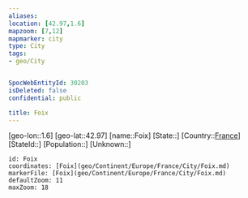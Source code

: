 ```yaml
---
aliases: 
location: [42.97,1.6]
mapzoom: [7,12] 
mapmarker: city 
type: City
tags:
- geo/City


SpocWebEntityId: 30203
isDeleted: false
confidential: public

title: Foix
---
```

[geo-lon::1.6]
[geo-lat::42.97]
[name::Foix]
[State::]
[Country::[France](geo/Continent/Europe/France.md)]
[StateId::]
[Population::]
[Unknown::]


```leaflet
id: Foix
coordinates: [Foix](geo/Continent/Europe/France/City/Foix.md)
markerFile: [Foix](geo/Continent/Europe/France/City/Foix.md)
defaultZoom: 11 
maxZoom: 18
```


